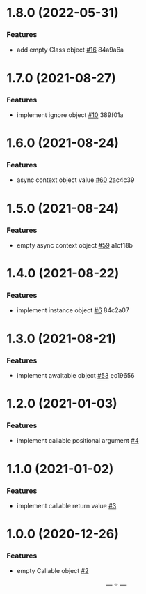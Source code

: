 # 1.8.0 (2022-05-31)

### Features

- add empty Class object
  [#16](https://github.com/proofit404/primitives/issues/16) 84a9a6a

# 1.7.0 (2021-08-27)

### Features

- implement ignore object
  [#10](https://github.com/proofit404/primitives/issues/10) 389f01a

# 1.6.0 (2021-08-24)

### Features

- async context object value
  [#60](https://github.com/proofit404/primitives/issues/60) 2ac4c39

# 1.5.0 (2021-08-24)

### Features

- empty async context object
  [#59](https://github.com/proofit404/primitives/issues/59) a1cf18b

# 1.4.0 (2021-08-22)

### Features

- implement instance object
  [#6](https://github.com/proofit404/primitives/issues/6) 84c2a07

# 1.3.0 (2021-08-21)

### Features

- implement awaitable object
  [#53](https://github.com/proofit404/primitives/issues/53) ec19656

# 1.2.0 (2021-01-03)

### Features

- implement callable positional argument
  [#4](https://github.com/proofit404/primitives/issues/4)

# 1.1.0 (2021-01-02)

### Features

- implement callable return value
  [#3](https://github.com/proofit404/primitives/issues/3)

# 1.0.0 (2020-12-26)

### Features

- empty Callable object [#2](https://github.com/proofit404/primitives/issues/2)

<p align="center">&mdash; ⭐ &mdash;</p>
